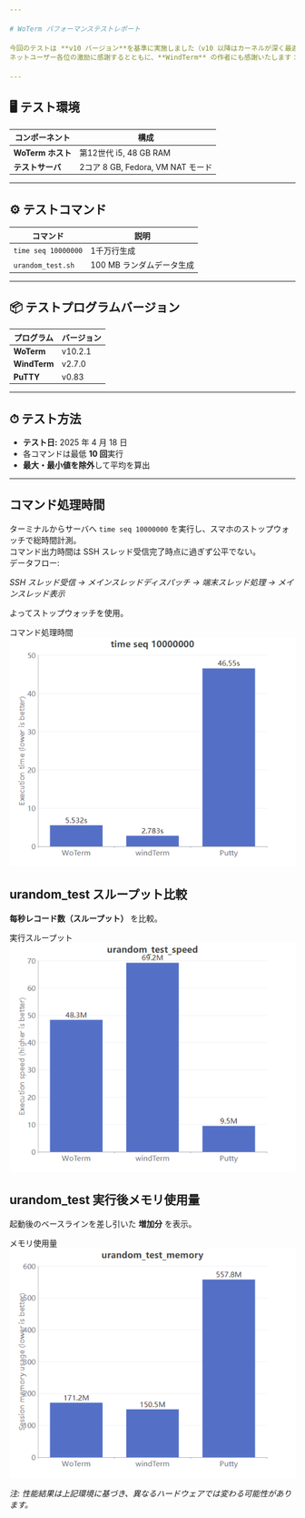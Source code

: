 ```yaml
---

# WoTerm パフォーマンステストレポート

今回のテストは **v10 バージョン**を基準に実施しました（v10 以降はカーネルが深く最適化されているため）。  
ネットユーザー各位の激励に感謝するとともに、**WindTerm** の作者にも感謝いたします：お会いしたことも技術的な交流もありませんが、WindTerm は素晴らしいソフトウェアであり、WoTerm の一部機能も参考にさせていただきました。

---
```


## 🖥 テスト環境

| コンポーネント   | 構成                            |
|------------------|---------------------------------|
| **WoTerm ホスト** | 第12世代 i5, 48 GB RAM          |
| **テストサーバ**  | 2コア 8 GB, Fedora, VM NAT モード |

---

## ⚙ テストコマンド

| コマンド            | 説明                     |
|---------------------|--------------------------|
| `time seq 10000000` | 1千万行生成              |
| `urandom_test.sh`   | 100 MB ランダムデータ生成 |

---

## 📦 テストプログラムバージョン

| プログラム  | バージョン |
|-------------|------------|
| **WoTerm**   | v10.2.1    |
| **WindTerm** | v2.7.0     |
| **PuTTY**    | v0.83      |

---

## ⏱ テスト方法

- **テスト日:** 2025 年 4 月 18 日  
- 各コマンドは最低 **10 回**実行  
- **最大・最小値を除外**して平均を算出  

---

## コマンド処理時間

ターミナルからサーバへ `time seq 10000000` を実行し、スマホのストップウォッチで総時間計測。  
コマンド出力時間は SSH スレッド受信完了時点に過ぎず公平でない。  
データフロー:

*SSH スレッド受信 → メインスレッドディスパッチ → 端末スレッド処理 → メインスレッド表示*

よってストップウォッチを使用。  
<div>コマンド処理時間<br><img src="timeseq1.png"/></div>

## urandom_test スループット比較

**每秒レコード数（スループット）** を比較。  
<div>実行スループット<br><img src="urandom_test_speed.png"/></div>

## urandom_test 実行後メモリ使用量

起動後のベースラインを差し引いた **増加分** を表示。  
<div>メモリ使用量<br><img src="urandom_test_memory.png"/></div>

*注: 性能結果は上記環境に基づき、異なるハードウェアでは変わる可能性があります。*
